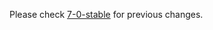 

Please check [7-0-stable](https://github.com/rails/rails/blob/7-0-stable/actionmailer/CHANGELOG.md) for previous changes.
